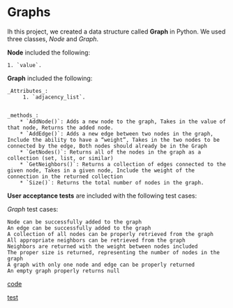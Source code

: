 # Graphs

Ih this project, we created a data structure called **Graph** in Python. We used three classes, _Node_ and _Graph_.

**Node** included the following:

    1. `value`.

**Graph** included the following:

    _Attributes_:
         1. `adjacency_list`.


    _methods_:
        * `AddNode()`: Adds a new node to the graph, Takes in the value of that node, Returns the added node.
        * `AddEdge()`: Adds a new edge between two nodes in the graph, Include the ability to have a “weight”, Takes in the two nodes to be connected by the edge, Both nodes should already be in the Graph
        * `GetNodes()`: Returns all of the nodes in the graph as a collection (set, list, or similar)
        * `GetNeighbors()`: Returns a collection of edges connected to the given node, Takes in a given node, Include the weight of the connection in the returned collection
        * `Size()`: Returns the total number of nodes in the graph.

**User acceptance tests** are included with the following test cases:

_Graph_ test cases:

    Node can be successfully added to the graph
    An edge can be successfully added to the graph
    A collection of all nodes can be properly retrieved from the graph
    All appropriate neighbors can be retrieved from the graph
    Neighbors are returned with the weight between nodes included
    The proper size is returned, representing the number of nodes in the graph
    A graph with only one node and edge can be properly returned
    An empty graph properly returns null

[code](https://github.com/amarh-ayman/401_data-structures-and-algorithms/tree/main/Data-Structures/graphs/graphs/graphs.py)

[test](https://github.com/amarh-ayman/401_data-structures-and-algorithms/tree/main/Data-Structures/graphs/tests/test_graph.py)
